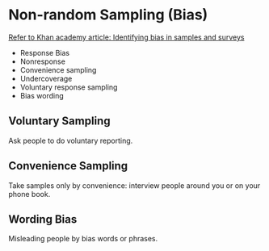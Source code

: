 # Non-random Sampling (Bias)
[Refer to Khan academy article: Identifying bias in samples and surveys](https://www.khanacademy.org/math/ap-statistics/gathering-data-ap/modal/a/identifying-bias-in-samples-and-surveys)

- Response Bias
- Nonresponse
- Convenience sampling
- Undercoverage
- Voluntary response sampling
- Bias wording

## Voluntary Sampling
Ask people to do voluntary reporting.


## Convenience Sampling
Take samples only by convenience: interview people around you or on your phone book.

## Wording Bias
Misleading people by bias words or phrases.